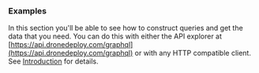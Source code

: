 ### Examples

In this section you'll be able to see how to construct queries and get the data that you need. You can do this with either the API explorer at [https://api.dronedeploy.com/graphql](https://api.dronedeploy.com/graphql) or with any HTTP compatible client. See [Introduction](/README.md) for details.



